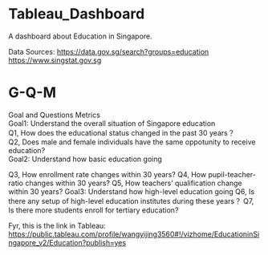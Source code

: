 # Tableau_Dashboard
A dashboard about Education in Singapore.

Data Sources:
https://data.gov.sg/search?groups=education
https://www.singstat.gov.sg

# G-Q-M
Goal and Questions Metrics  
Goal1: Understand the overall situation of Singapore education  
Q1, How does the educational status changed in the past 30 years？  
Q2, Does male and female individuals have the same oppotunity to receive education?  
Goal2: Understand how basic education going
 


 
Q3, How enrollment rate changes within 30 years?
Q4, How pupil-teacher-ratio changes within 30 years?
Q5, How teachers’ qualification change within 30 years?
Goal3: Understand how high-level education going
Q6, Is there any setup of high-level education institutes during these years？
Q7, Is there more students enroll for tertiary education?

Fyr, this is the link in Tableau: 
https://public.tableau.com/profile/wangyijing3560#!/vizhome/EducationinSingapore_v2/Education?publish=yes
